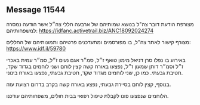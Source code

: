 ## Message 11544

מצורפת הודעת דובר צה"ל בנושא שמותיהם של ארבעה חללי צה״ל אשר הודעה נמסרה למשפחותיהם: https://idfanc.activetrail.biz/ANC18092024274

מצורף קישור לאתר צה"ל, בו מפורסמים ומתעדכנים פרטיהם ותמונותיהם של החללים: https://www.idf.il/59780

באירוע בו נפלו סרן דניאל מימון טואף ז״ל, סמ״ר אגם נעים ז״ל, סמ״ר עמית באכרי ז״ל וסמ״ר דותן שמעון ז״ל, נפצעו באורח קשה קצין לוחם ושני לוחמים בגדוד שקד, חטיבת גבעתי. כמו כן, שני לוחמים מגדוד שקד, חטיבת גבעתי, נפצעו באורח בינוני.

בנוסף, קצין לוחם בסיירת גבעתי, נפצע באורח קשה בקרב בדרום רצועת עזה.

הלוחמים שנפצעו פונו לקבלת טיפול רפואי בבית חולים, משפחותיהם עודכנו.

